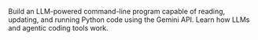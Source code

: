 Build an LLM-powered command-line program capable of reading, updating, and running Python code using the Gemini API. Learn how LLMs and agentic coding tools work.